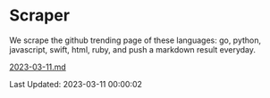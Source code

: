 # Scraper

We scrape the github trending page of these languages: go, python, javascript, swift, html, ruby, and push a markdown result everyday.

[2023-03-11.md](https://github.com/henson/Scraper/blob/master/2023-03-11.md)

Last Updated: 2023-03-11 00:00:02